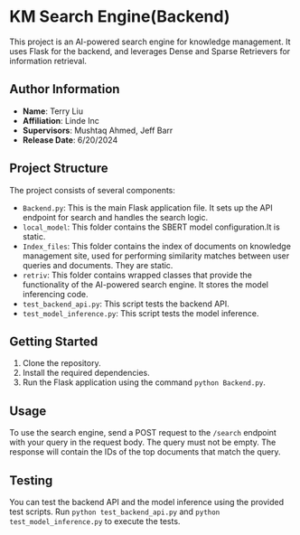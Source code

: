 # KM Search Engine(Backend)

This project is an AI-powered search engine for knowledge management. It uses Flask for the backend, and leverages Dense and Sparse Retrievers for information retrieval.

## Author Information

- **Name**: Terry Liu
- **Affiliation**: Linde Inc
- **Supervisors**: Mushtaq Ahmed, Jeff Barr
- **Release Date**: 6/20/2024

## Project Structure

The project consists of several components:

- `Backend.py`: This is the main Flask application file. It sets up the API endpoint for search and handles the search logic.
- `local_model`: This folder contains the SBERT model configuration.It is static.
- `Index_files`: This folder contains the index of documents on knowledge management site, used for performing similarity matches between user queries and documents. They are static.
- `retriv`: This folder contains wrapped classes that provide the functionality of the AI-powered search engine. It stores the model inferencing code.
- `test_backend_api.py`: This script tests the backend API.
- `test_model_inference.py`: This script tests the model inference.

## Getting Started

1. Clone the repository.
2. Install the required dependencies.
3. Run the Flask application using the command `python Backend.py`.

## Usage

To use the search engine, send a POST request to the `/search` endpoint with your query in the request body. The query must not be empty. The response will contain the IDs of the top documents that match the query.

## Testing

You can test the backend API and the model inference using the provided test scripts. Run `python test_backend_api.py` and `python test_model_inference.py` to execute the tests.